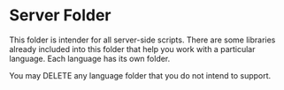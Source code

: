 Server Folder
=============

This folder is intender for all server-side scripts. There are some libraries already included
into this folder that help you work with a particular language. Each language has its own folder.

You may DELETE any language folder that you do not intend to support.


